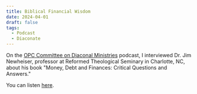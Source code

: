 ```yaml
---
title: Biblical Financial Wisdom
date: 2024-04-01
draft: false
tags:
  - Podcast
  - Diaconate
---
```


On the [OPC Committee on Diaconal Ministries](https://opccdm.org) podcast, I interviewed
 Dr. Jim Newheiser, professor at Reformed Theological Seminary in Charlotte, NC,
 about his book "Money, Debt and Finances: Critical Questions and Answers."

You can listen [here](https://www.thereformeddeacon.org/1849391/14547810-biblical-financial-wisdom).
